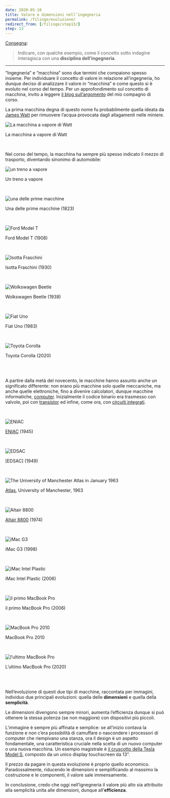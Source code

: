 ```yaml
---
date: 2020-05-10
title: Valore e dimensioni nell’ingegneria
permalink: /filinge/evoluzione/
redirect_from: [/filinge/step13/]
step: 13
---
```

[Consegna](https://filinge.blogspot.com/2020/05/step-13-nellingegneria.html):

> Indicare, con qualche esempio, come il concetto sotto indagine interagisca con una **disciplina dell’ingegneria**. 

---

“Ingegneria” e “macchina” sono due termini che compaiono spesso insieme. Per individuare il concetto di valore in relazione all’ingegneria, ho dunque deciso di analizzare il valore in “macchina” e come questo si è evoluto nel corso del tempo. Per un approfondimento sul concetto di macchina, invito a leggere [il blog sull’argomento](https://f274723.blogspot.com/) del mio compagno di corso.

La prima macchina degna di questo nome fu probabilmente quella ideata da [James Watt](https://www.treccani.it/enciclopedia/james-watt) per rimuovere l’acqua provocata dagli allagamenti nelle miniere.

![La macchina a vapore di Watt](https://www.flotechinc.com/wp-content/uploads/2012/01/TEXrota.jpg)

La macchina a vapore di Watt

<br>

Nel corso del tempo, la macchina ha sempre più spesso indicato il mezzo di trasporto, diventando sinonimo di automobile:

![un treno a vapore](https://ctr.trains.com/~/media/railroad-reference/4-8-4-locomotives/cs1-l1111_31.jpg)

Un treno a vapore

<br>

![una delle prime macchine](https://bizarrela.com/wp-content/uploads/2017/01/First-AutoinLosAngeles.jpg)

Una delle prime macchine (1823)

<br>

![Ford Model T](https://silodrome.com/wp-content/uploads/2018/11/A-Brief-History-of-the-Model-T-Ford-20a-1600x1024.jpg)

Ford Model T (1908)

<br>

![Isotta Fraschini](https://upload.wikimedia.org/wikipedia/commons/4/42/1929_Isotta_Fraschini_8A_Commodore_IMG_7260.jpg)

Isotta Fraschini (1930)

<br>

![Wolkswagen Beetle](https://doyouremember.com/wp-content/uploads/2020/01/volkswagen-beetle.png)

Wolkswagen Beetle (1938)

<br>

![Fiat Uno](https://upload.wikimedia.org/wikipedia/commons/thumb/7/72/Fiat_Uno_%28front%29%2C_Jimbaran.jpg/1200px-Fiat_Uno_%28front%29%2C_Jimbaran.jpg)

Fiat Uno (1983)

<br>

![Toyota Corolla](https://img-ik.cars.co.za/2018/10/ToyotaCorollahtchLR/tr:n-news_1200x/ToyCorhtch27.jpg)

Toyota Corolla (2020)

<br>
<br>

A partire dalla metà del novecento, le macchine hanno assunto anche un significato differente: non erano più macchine solo quelle meccaniche, ma anche quelle elettroniche, fino a divenire calcolatori, dunque macchine informatiche, <a href="https://en.wikipedia.org/wiki/History_of_computing_hardware" rel="noopener" target="_blank">computer</a>. Inizialmente il codice binario era trasmesso con valvole, poi con <a href="https://it.wikipedia.org/wiki/Transistor" rel="noopener" target="_blank">transistor</a> ed infine, come ora, con <a href="https://en.wikipedia.org/wiki/Integrated_circuit" rel="noopener" target="_blank">circuiti integrati</a>.

<br>

![ENIAC](https://upload.wikimedia.org/wikipedia/commons/4/4e/Eniac.jpg)

[ENIAC](https://en.wikipedia.org/wiki/ENIAC) (1945)

<br>

![EDSAC](https://upload.wikimedia.org/wikipedia/commons/2/22/EDSAC_%2819%29.jpg)

[EDSAC] (1949)

<br>

![The University of Manchester Atlas in January 1963](https://upload.wikimedia.org/wikipedia/commons/d/d9/University_of_Manchester_Atlas%2C_January_1963.JPG)

[Atlas](https://en.wikipedia.org/wiki/Atlas_%28computer%29), University of Manchester, 1963

<br>

![Altair 8800](https://upload.wikimedia.org/wikipedia/commons/0/01/Altair_8800_Computer.jpg)

[Altair 8800](https://en.wikipedia.org/wiki/Altair_8800) (1974)

<br>

![iMac G3](https://c2.staticflickr.com/4/3508/3832154253_0b584654fa_b.jpg)

iMac G3 (1998)

<br>

![iMac Intel Plastic](https://d2um6umu4gwssp.cloudfront.net/apple/wp-content/uploads/2017/03/imac-intel-plastic-2006.png)

iMac Intel Plastic (2006)

<br>

![il primo MacBook Pro](https://upload.wikimedia.org/wikipedia/commons/7/76/MacBook_Pro.png)

il primo MacBook Pro (2006)

<br>

![MacBook Pro 2010](https://upload.wikimedia.org/wikipedia/commons/thumb/1/1d/MacBook_Pro%2C_Late-2008.jpg/1920px-MacBook_Pro%2C_Late-2008.jpg)

MacBook Pro 2010

<br>

![l’ultimo MacBook Pro](https://scdn.slashgear.com/wp-content/uploads/2019/11/apple-16-inch-macbook-pro.jpg)

L’ultimo MacBook Pro (2020)

<br>
<br>

Nell’evoluzione di questi due tipi di macchine, raccontata per immagini, individuo due principali evoluzioni: quella delle **dimensioni** e quella della **semplicità**.

Le dimensioni divengono sempre minori, aumenta l’efficienza dunque si può ottenere la stessa potenza (se non maggiore) con dispositivi più piccoli.

L’immagine è sempre più affinata e semplice: se all’inizio contava la funzione e non c’era possibilità di camuffare o nascondere i processori di computer che riempivano una stanza, ora il design è un aspetto fondamentale, una caratteristica cruciale nella scelta di un nuovo computer o una nuova macchina. Un esempio magistrale è <a href="https://www.teslarati.com/wp-content/uploads/2018/06/tesla-model-s-dashboard.jpg" rel="noopener" target="_blank">il cruscotto della Tesla Model S</a>, composto da un unico display touchscreen da 13".

Il prezzo da pagare in questa evoluzione è proprio quello economico. Paradossalmente, riducendo le dimensioni e semplificando al massimo la costruzione e le componenti, il valore sale immensamente.

In conclusione, credo che oggi nell’ignegneria il valore più alto sia attribuito alla semplicità unita alle dimensioni, dunque all’**efficienza**.
